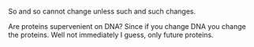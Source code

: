 So and so cannot change unless such and such changes.

Are proteins supervenient on DNA? Since if you change DNA you change the proteins. Well not immediately I guess, only future proteins. 
